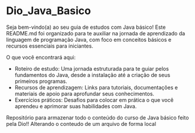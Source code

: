 # Dio_Java_Basico

Seja bem-vindo(a) ao seu guia de estudos com Java básico!
Este README.md foi organizado para te auxiliar na jornada de aprendizado da linguagem de programação Java, com foco em conceitos básicos e recursos essenciais para iniciantes.

O que você encontrará aqui:

- Roteiro de estudo: Uma jornada estruturada para te guiar pelos fundamentos do Java, desde a instalação até a criação de seus primeiros programas.
- Recursos de aprendizagem: Links para tutoriais, documentações e materiais de apoio para aprofundar seus conhecimentos.
- Exercícios práticos: Desafios para colocar em prática o que você aprendeu e aprimorar suas habilidades com Java.

Repositório para armazenar todo o conteúdo do curso de Java básico feito pela Dio!!
Alterando o conteudo de um arquivo de forma local
